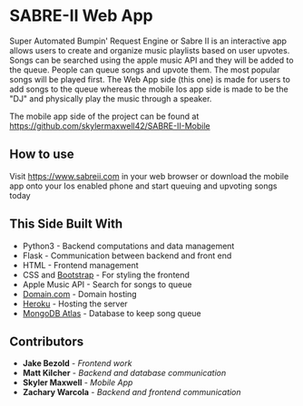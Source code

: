 # SABRE-II Web App

Super Automated Bumpin' Request Engine or Sabre II is an interactive app allows users to create and organize music playlists based on user upvotes. Songs can be searched using the apple music API and they will be added to the queue. People can queue songs and upvote them. The most popular songs will be played first.  The Web App side (this one) is made for users to add songs to the queue whereas the mobile Ios app side is made to be the "DJ" and physically play the music through a speaker.

The mobile app side of the project can be found at https://github.com/skylermaxwell42/SABRE-II-Mobile

## How to use

Visit https://www.sabreii.com in your web browser or download the mobile app onto your Ios enabled phone and start queuing and upvoting songs today

## This Side Built With

* Python3 - Backend computations and data management
* Flask - Communication between backend and front end
* HTML - Frontend management
* CSS and [Bootstrap](getboostrap.com) - For styling the frontend
* Apple Music API - Search for songs to queue
* [Domain.com](domain.com) - Domain hosting
* [Heroku](heroku.com) - Hosting the server
* [MongoDB Atlas](https://www.mongodb.com/cloud/atlas) - Database to keep song queue


## Contributors

* **Jake Bezold** - *Frontend work*
* **Matt Kilcher** - *Backend and database communication*
* **Skyler Maxwell** - *Mobile App*
* **Zachary Warcola** - *Backend and frontend communication*
